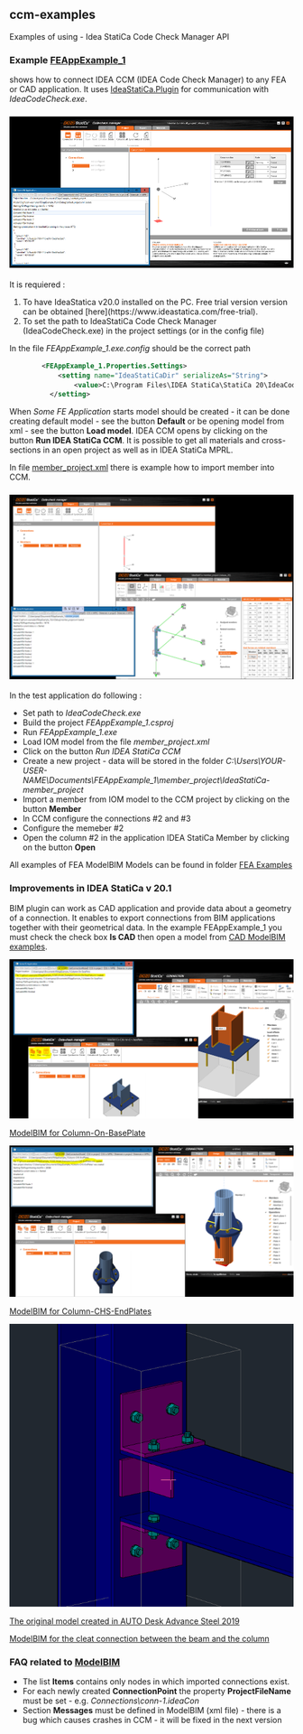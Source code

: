 ## ccm-examples
Examples of using - Idea StatiCa Code Check Manager API

 ### Example [FEAppExample_1](https://github.com/idea-statica/ccm-examples/tree/master/FEAppExample_1)
 shows how to connect IDEA CCM (IDEA Code Check Manager) to any FEA or CAD application. It uses [IdeaStatiCa.Plugin](https://github.com/idea-statica/ideastatica-plugin) for communication with *IdeaCodeCheck.exe*.

### ![CCM + FakeFEA](https://github.com/idea-statica/ccm-examples/blob/master/Images/fake-fea.png?raw=true)

It is requiered :
<ol>
  <li>To have IdeaStatica v20.0 installed on the PC. Free trial version version can be obtained [here](https://www.ideastatica.com/free-trial).</li>
  <li>To set the path to IdeaStatiCa Code Check Manager (IdeaCodeCheck.exe) in the project settings (or in the config file)</li>
</ol>


In the file *FEAppExample_1.exe.config* should be the correct path

```xml
        <FEAppExample_1.Properties.Settings>
            <setting name="IdeaStatiCaDir" serializeAs="String">
                <value>C:\Program Files\IDEA StatiCa\StatiCa 20\IdeaCodeCheck.exe</value>
          </setting>
```

When *Some FE Application* starts model should be created - it can be done creating default model - see the button **Default** or be opening model from xml - see the button **Load model**. IDEA CCM opens by clicking on the button **Run IDEA StatiCa CCM**.
It is possible to get all materials and cross-sections in an open project as well as in IDEA StatiCa MPRL.

In file [member_project.xml](https://github.com/idea-statica/ccm-examples/blob/master/FEAppExample_1/Examples/member_project.xml) there is example how to import member into CCM.

### ![Member in CCM](https://github.com/idea-statica/ccm-examples/blob/master/Images/member-project.png?raw=true)

In the test application do following :
* Set path to _IdeaCodeCheck.exe_
* Build the project _FEAppExample_1.csproj_
* Run _FEAppExample_1.exe_
* Load IOM model from the file _member_project.xml_
* Click on the button _Run IDEA StatiCa CCM_
* Create a new project - data will be stored in the folder _C:\Users\YOUR-USER-NAME\Documents\FEAppExample_1\member_project\IdeaStatiCa-member_project_
* Import a member from IOM model to the CCM project by clicking on the button **Member**
* In CCM configure the connections #2 and #3
* Configure the memeber #2
* Open the column #2 in the application IDEA StatiCa Member by clicking on the button **Open**


All examples of FEA ModelBIM Models can be found in folder [FEA Examples](https://github.com/idea-statica/ccm-examples/blob/release-v20.1/FEAppExample_1/FEA_Model_Examples/)

### Improvements in IDEA StatiCa v 20.1

BIM plugin can work as CAD application and provide data about a geometry of a connection. It enables to export connections from BIM applications together with their geometrical data. In the example FEAppExample_1
 you must check the check box **Is CAD** then open a model from [CAD ModelBIM examples](https://github.com/idea-statica/ccm-examples/tree/release-v20.1/FEAppExample_1/CAD_Model_Examples).

![Column-On-BasePlate](https://github.com/idea-statica/ccm-examples/blob/release-v20.1/Images/column-on-baseplate.png?raw=true)

[ModelBIM for Column-On-BasePlate](https://github.com/idea-statica/ccm-examples/blob/release-v20.1/FEAppExample_1/CAD_Model_Examples/Column-On-BasePlate.xml)

![Column-CHS-EndPlates](https://github.com/idea-statica/ccm-examples/blob/release-v20.1/Images/column-chs-endplates.png?raw=true)

[ModelBIM for Column-CHS-EndPlates](https://github.com/idea-statica/ccm-examples/blob/release-v20.1/FEAppExample_1/CAD_Model_Examples/Column-CHS-EndPlates.xml)

![Cleat connection between the beam and the column](https://github.com/idea-statica/ccm-examples/blob/release-v20.1/Images/cleats-as.png?raw=true)

[The original model created in AUTO Desk Advance Steel 2019](https://github.com/idea-statica/ccm-examples/blob/release-v20.1/Images/cleats_beam_to_column.dwg?raw=true)

[ModelBIM for the cleat connection between the beam and the column](https://github.com/idea-statica/ccm-examples/blob/release-v20.1/FEAppExample_1/CAD_Model_Examples/cleats-beam-to-column.xml)


### FAQ related to [ModelBIM](https://github.com/idea-statica/ideastatica-plugin/blob/master/IdeaStatiCa.Plugin/ModelBIM.cs)
* The list **Items** contains only nodes in which imported connections exist.
* For each newly created **ConnectionPoint** the property **ProjectFileName** must be set - e.g. _<ProjectFileName>Connections\conn-1.ideaCon</ProjectFileName>_
* Section **Messages** must be defined in ModelBIM (xml file) - there is a bug which causes crashes in CCM - it will be fixed in the next version
